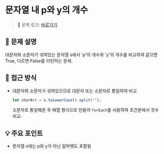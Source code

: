 # 문자열 내 p와 y의 개수

> 🔗 문제 링크: [바로가기](https://school.programmers.co.kr/learn/courses/30/lessons/12916) 

## 🌱 문제 설명
대문자와 소문자가 섞여있는 문자열 s에서 'p'의 개수와 'y'의 개수를 비교하여 같으면 True, 다르면 False를 리턴하는 문제.

## 🤔 접근 방식
- 대문자와 소문자가 섞여있으므로 대문자 또는 소문자로 통일하여 비교
  ```js
  let charArr = s.toLowerCase().split("");
  ```
  소문자로 통일해준 후 배열 형식으로 만들어 `forEach`를 사용하여 조건문에서 갯수 비교.

## 💡 주요 포인트
- 문자열 s에는 p와 y가 아닌 알파벳도 포함됨